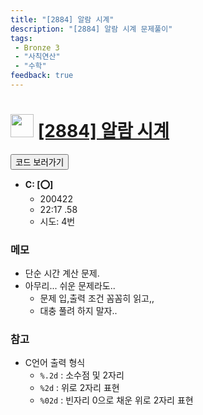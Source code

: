 ```yaml
---
title: "[2884] 알람 시계"
description: "[2884] 알람 시계 문제풀이"
tags: 
 - Bronze 3
 - "사칙연산"
 - "수학"
feedback: true
---
```

<h1><img src="https://doky.space/assets/icpclev/b3.svg" height="37px"> <a href="http://icpc.me/2884">[2884] 알람 시계</a></h1>

<a href="https://github.com/DokySp/acmicpc-practice/tree/master/2884"><button class="btn btn-info">코드 보러가기</button></a>

- **C: [:o:]**
  - 200422
  - 22:17 .58
  - 시도: 4번

### 메모
 - 단순 시간 계산 문제.
 - 아무리... 쉬운 문제라도..
    - 문제 입,출력 조건 꼼꼼히 읽고,,
    - 대충 풀려 하지 말자..

### 참고
 - C언어 출력 형식
    - `%.2d` : 소수점 및 2자리
    - `%2d` : 위로 2자리 표현
    - `%02d` : 빈자리 0으로 채운 위로 2자리 표현
